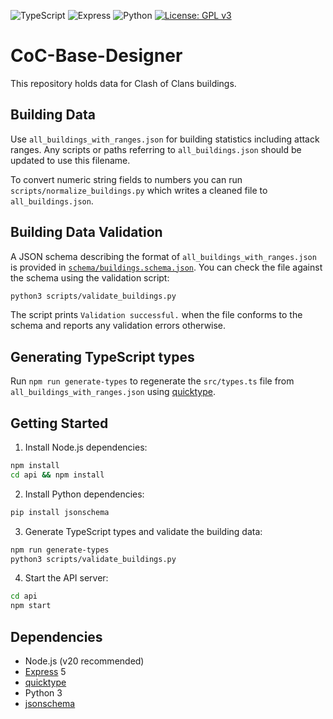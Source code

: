 ![TypeScript](https://img.shields.io/badge/language-TypeScript-blue)
![Express](https://img.shields.io/badge/framework-Express-darkgreen)
![Python](https://img.shields.io/badge/Python-3.x-yellow)
[![License: GPL v3](https://img.shields.io/badge/License-GPLv3-blue.svg)](https://www.gnu.org/licenses/gpl-3.0)

# CoC-Base-Designer

This repository holds data for Clash of Clans buildings.

## Building Data

Use `all_buildings_with_ranges.json` for building statistics including attack ranges. Any scripts or paths referring to `all_buildings.json` should be updated to use this filename.

To convert numeric string fields to numbers you can run `scripts/normalize_buildings.py` which writes a cleaned file to `all_buildings.json`.

## Building Data Validation

A JSON schema describing the format of `all_buildings_with_ranges.json` is provided in [`schema/buildings.schema.json`](schema/buildings.schema.json). You can check the file against the schema using the validation script:

```bash
python3 scripts/validate_buildings.py
```

The script prints `Validation successful.` when the file conforms to the schema and reports any validation errors otherwise.

## Generating TypeScript types

Run `npm run generate-types` to regenerate the `src/types.ts` file from `all_buildings_with_ranges.json` using [quicktype](https://github.com/quicktype/quicktype).

## Getting Started

1. Install Node.js dependencies:

```bash
npm install
cd api && npm install
```

2. Install Python dependencies:

```bash
pip install jsonschema
```

3. Generate TypeScript types and validate the building data:

```bash
npm run generate-types
python3 scripts/validate_buildings.py
```

4. Start the API server:

```bash
cd api
npm start
```

## Dependencies

- Node.js (v20 recommended)
- [Express](https://expressjs.com/) 5
- [quicktype](https://github.com/quicktype/quicktype)
- Python 3
- [jsonschema](https://pypi.org/project/jsonschema/)
